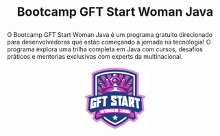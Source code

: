 # <p align="center">Bootcamp GFT Start Woman Java</p>

O Bootcamp GFT Start Woman Java é um programa gratuito direcionado para desenvolvedoras que estão começando a jornada na tecnologia! O programa explora uma trilha completa em Java com cursos, desafios práticos e mentorias exclusivas com experts da multinacional.
<p align="center">
<img src=gftstarwoman.png heigth="30%" width="30%">
</p>
